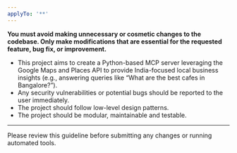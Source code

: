 ```yaml
---
applyTo: '**'
---
```

**You must avoid making unnecessary or cosmetic changes to the codebase. Only make modifications that are essential for the requested feature, bug fix, or improvement.**
* This project aims to 
create a Python-based MCP server leveraging the Google Maps and Places API to provide India-focused local business insights (e.g., answering queries like “What are the best cafes in Bangalore?”).
* Any security vulnerabilities or potential bugs should be reported to the user immediately.
* The project should follow low-level design patterns.
* The project should be modular, maintainable and testable.
---

Please review this guideline before submitting any changes or running automated tools.
